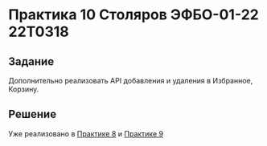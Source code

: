 # Практика 10 Столяров ЭФБО-01-22 22T0318
## Задание
Дополнительно реализовать API добавления и удаления в Избранное, Корзину.

## Решение
Уже реализовано в <a href="https://github.com/DaniilStolyarov/pks_sem5_p8">Практике 8</a> и <a href="https://github.com/DaniilStolyarov/pks_sem5_p9">Практике 9</a>

